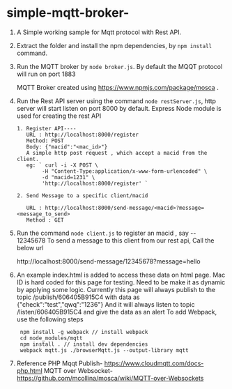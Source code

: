 # simple-mqtt-broker-

1. A Simple working sample for Mqtt protocol with Rest API.
2. Extract the folder and install the npm dependencies, by `npm install` command.
3. Run the MQTT broker by `node broker.js`. By default the MQQT protocol will run on port 1883

   MQTT Broker created using https://www.npmjs.com/package/mosca .

4. Run the Rest API server using the command `node restServer.js`, http server will
   start listen on port 8000 by default.
    Express Node module is used for creating the  rest API
     
       1. Register API----
          URL : http://localhost:8000/register
          Method: POST
          Body: {"macid":"<mac_id>"}
          A simple http post request , which accept a macid from the client.
          eg: ` curl -i -X POST \
               -H "Content-Type:application/x-www-form-urlencoded" \
               -d "macid=1231" \
               'http://localhost:8000/register' `

       2. Send Message to a specific client/macid

          URL : http://localhost:8000/send-message/<macid>?message=<message_to_send>        
          Method : GET

5. Run the  command `node client.js` to register an macid , say -- 12345678
   To send a message to this client from our rest api,
   Call the below url

   http://localhost:8000/send-message/12345678?message=hello

6. An example index.html is added to access these data on html page. Mac ID is hard coded for this page for testing. Need to be make it as dynamic by applying some logic.
	Currently this page will always publish to the topic /publish/606405B915C4 with data as {"check":"test","qwq":"1236"}
	And it will always listen to topic /listen/606405B915C4 and give the data as an alert
	To add Webpack, use the following steps
	
		npm install -g webpack // install webpack
		cd node_modules/mqtt
		npm install . // install dev dependencies
		webpack mqtt.js ./browserMqtt.js --output-library mqtt

7. Reference
   PHP Mqqt Publish- https://www.cloudmqtt.com/docs-php.html
   MQTT over Websocket- https://github.com/mcollina/mosca/wiki/MQTT-over-Websockets
